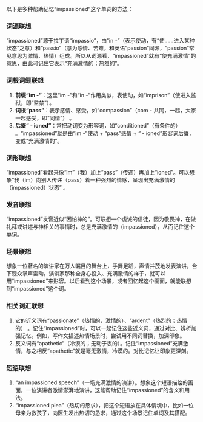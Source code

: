 以下是多种帮助记忆“impassioned”这个单词的方法：

### 词源联想
“impassioned”源于拉丁语“impassio”，由“in -”（表示使动，有“使……进入某种状态”之意）和“passio”（意为感情、苦难，和英语“passion”同源，“passion”常见意思为激情、热情）组成。所以从词源看，“impassioned”就有“使充满激情”的意思，由此可记住它表示“充满激情的；热烈的”。 

### 词根词缀联想
1. **前缀“im -”**：这里“im -”和“in -”作用类似，表使动，如“imprison”（使进入监狱，即“监禁”）。 
2. **词根“pass”**：表示感情、感受，如“compassion”（com - 共同，一起，大家一起感受，即“同情”） 。 
3. **后缀“ - ioned”**：常把动词变为形容词，如“conditioned”（有条件的） 。“impassioned”就是由“im -”使动 + “pass”感情 + “ - ioned”形容词后缀，变成“充满激情的”。

### 词形联想
“impassioned”看起来像“im”（我）加上“pass”（传递）再加上“ioned”。可以想象“我（im）向别人传递（pass）着一种强烈的情感，呈现出充满激情的（impassioned）状态” 。

### 发音联想
“impassioned”发音近似“因怕神的”。可联想一个虔诚的信徒，因为敬畏神，在做礼拜或讲述与神相关的事情时，总是充满激情的（impassioned），从而记住这个单词。

### 场景联想
想象一位著名的演讲家在万人瞩目的舞台上，手舞足蹈，声情并茂地发表演讲，台下观众掌声雷动。演讲家那种全身心投入、充满激情的样子，就可以用“impassioned”来形容。以后看到这个场景，或者回忆起这个画面，就能联想到“impassioned”这个词。

### 相关词汇联想
1. 它的近义词有“passionate”（热情的，激情的）、“ardent”（热烈的；热情的） 。记住“impassioned”时，可以一起记住这些近义词，通过对比、辨析加强记忆。例如，写作文描述热情场景时，尝试用不同词替换，加深印象。 
2. 反义词有“apathetic”（冷漠的；无动于衷的）。记住“impassioned”充满激情，与之相反“apathetic”就是毫无激情，冷漠的。对比记忆让印象更深刻。

### 短语联想
1. “an impassioned speech”（一场充满激情的演讲）。想象这个短语描绘的画面，一位演讲者激情澎湃地演讲，这能帮助记住“impassioned”的含义和用法。 
2. “impassioned plea”（热切的恳求），把这个短语放在具体情境中，比如一位母亲为救孩子，向医生发出热切的恳求，通过这个场景记住单词及其搭配。 